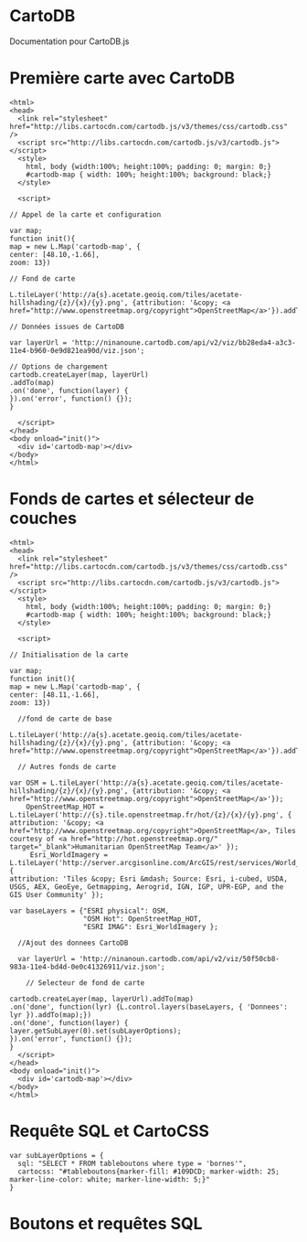 # CartoDB
Documentation pour CartoDB.js

# Première carte avec CartoDB

    <html>
    <head>
      <link rel="stylesheet" href="http://libs.cartocdn.com/cartodb.js/v3/themes/css/cartodb.css" />
      <script src="http://libs.cartocdn.com/cartodb.js/v3/cartodb.js"></script>
      <style>
        html, body {width:100%; height:100%; padding: 0; margin: 0;}
        #cartodb-map { width: 100%; height:100%; background: black;}
      </style>
    
      <script>
    
    // Appel de la carte et configuration 
      
    var map;
    function init(){
    map = new L.Map('cartodb-map', {
    center: [48.10,-1.66],
    zoom: 13})
    
    // Fond de carte
    
    L.tileLayer('http://a{s}.acetate.geoiq.com/tiles/acetate-hillshading/{z}/{x}/{y}.png', {attribution: '&copy; <a href="http://www.openstreetmap.org/copyright">OpenStreetMap</a>'}).addTo(map);
    
    // Données issues de CartoDB
    
    var layerUrl = 'http://ninanoune.cartodb.com/api/v2/viz/bb28eda4-a3c3-11e4-b960-0e9d821ea90d/viz.json';
    
    // Options de chargement 
    cartodb.createLayer(map, layerUrl)
    .addTo(map)
    .on('done', function(layer) {
    }).on('error', function() {});
    }
    
      </script>
    </head>
    <body onload="init()">
      <div id='cartodb-map'></div>
    </body>
    </html>

# Fonds de cartes et sélecteur de couches

    <html>
    <head>
      <link rel="stylesheet" href="http://libs.cartocdn.com/cartodb.js/v3/themes/css/cartodb.css" />
      <script src="http://libs.cartocdn.com/cartodb.js/v3/cartodb.js"></script>
      <style>
        html, body {width:100%; height:100%; padding: 0; margin: 0;}
        #cartodb-map { width: 100%; height:100%; background: black;}
      </style>
    
      <script>
      
    // Initialisation de la carte 
    
    var map;
    function init(){
    map = new L.Map('cartodb-map', {
    center: [48.11,-1.66],
    zoom: 13})
      
      //fond de carte de base
    
    L.tileLayer('http://a{s}.acetate.geoiq.com/tiles/acetate-hillshading/{z}/{x}/{y}.png', {attribution: '&copy; <a href="http://www.openstreetmap.org/copyright">OpenStreetMap</a>'}).addTo(map);
      
      // Autres fonds de carte
        
    var OSM = L.tileLayer('http://a{s}.acetate.geoiq.com/tiles/acetate-hillshading/{z}/{x}/{y}.png', {attribution: '&copy; <a href="http://www.openstreetmap.org/copyright">OpenStreetMap</a>'});
        OpenStreetMap_HOT = L.tileLayer('http://{s}.tile.openstreetmap.fr/hot/{z}/{x}/{y}.png', {
    attribution: '&copy; <a href="http://www.openstreetmap.org/copyright">OpenStreetMap</a>, Tiles courtesy of <a href="http://hot.openstreetmap.org/" target="_blank">Humanitarian OpenStreetMap Team</a>' });
         Esri_WorldImagery = L.tileLayer('http://server.arcgisonline.com/ArcGIS/rest/services/World_Imagery/MapServer/tile/{z}/{y}/{x}', {
    attribution: 'Tiles &copy; Esri &mdash; Source: Esri, i-cubed, USDA, USGS, AEX, GeoEye, Getmapping, Aerogrid, IGN, IGP, UPR-EGP, and the GIS User Community' });
    
    var baseLayers = {"ESRI physical": OSM, 
                      "OSM Hot": OpenStreetMap_HOT,
                      "ESRI IMAG": Esri_WorldImagery };
       
      //Ajout des donnees CartoDB
      
      var layerUrl = 'http://ninanoun.cartodb.com/api/v2/viz/50f50cb8-983a-11e4-bd4d-0e0c41326911/viz.json';
    
        // Selecteur de fond de carte
    
    cartodb.createLayer(map, layerUrl).addTo(map)
    .on('done', function(lyr) {L.control.layers(baseLayers, { 'Donnees': lyr }).addTo(map);})
    .on('done', function(layer) {
    layer.getSubLayer(0).set(subLayerOptions);
    }).on('error', function() {});
    }
      </script>
    </head>
    <body onload="init()">
      <div id='cartodb-map'></div>
    </body>
    </html>

# Requête SQL et CartoCSS

    var subLayerOptions = {
      sql: "SELECT * FROM tableboutons where type = 'bornes'",
      cartocss: "#tableboutons{marker-fill: #109DCD; marker-width: 25; marker-line-color: white; marker-line-width: 5;}"
    }

# Boutons et requêtes SQL 
